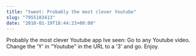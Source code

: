 ```yaml
---
title: "tweet: Probably the most clever Youtube"
slug: "7955183413"
date: "2010-01-19T18:44:23+00:00"
---
```

Probably the most clever Youtube app Ive seen: Go to any Youtube video. Change the 'Y' in "Youtube" in the URL to a '3' and go. Enjoy.